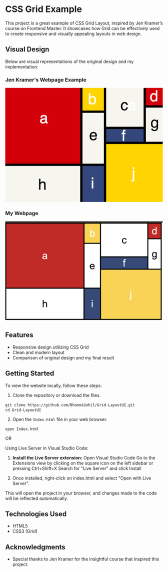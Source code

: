 # CSS Grid Example

This project is a great example of CSS Grid Layout, inspired by Jen Kramer’s course on Frontend Master. It showcases how Grid can be effectively used to create responsive and visually appealing layouts in web design.

## Visual Design

Below are visual representations of the original design and my implementation:

### Jen Kramer's Webpage Example

![Original design](Mondrian.png)

### My Webpage

![Final Result](final.png)

## Features

- Responsive design utilizing CSS Grid
- Clean and modern layout
- Comparison of original design and my final result

## Getting Started

To view the website locally, follow these steps:

1. Clone the repository or download the files.

```
git clone https://github.com/BhoomiGohil/Grid-LayoutUI.git
cd Grid-LayoutUI
```

2. Open the `Index.html` file in your web browser.

```
open Index.html
```

OR

Using Live Server in Visual Studio Code:

1. **Install the Live Server extension:**
   Open Visual Studio Code Go to the Extensions view by clicking on the square icon on the left sidebar or pressing Ctrl+Shift+X Search for "Live Server" and click Install

2. Once installed, right-click on index.html and select "Open with Live Server".

This will open the project in your browser, and changes made to the code will be reflected automatically.

## Technologies Used

- HTML5
- CSS3 (Grid)

## Acknowledgments

- Special thanks to Jen Kramer for the insightful course that inspired this project.
